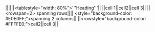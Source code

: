 ||||||<tablestyle="width: 80%">'''Heading'''||
||cell 1||cell2||cell 3||
||<rowspan=2> spanning rows|||| <style="background-color: #E0E0FF;">spanning 2 columns||
||<rowstyle="background-color: #FFFFE0;">cell2||cell 3||
